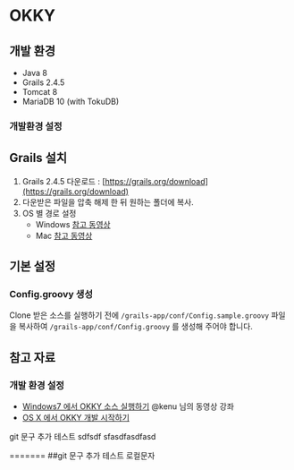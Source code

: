 OKKY
==========

## 개발 환경

- Java 8
- Grails 2.4.5
- Tomcat 8
- MariaDB 10 (with TokuDB)

### 개발환경 설정

## Grails 설치
1. Grails 2.4.5 다운로드 : [https://grails.org/download](https://grails.org/download)
2. 다운받은 파일을 압축 해제 한 뒤 원하는 폴더에 복사.
3. OS 별 경로 설정
	- Windows [참고 동영상](http://www.grailsexample.net/installing-a-grails-development-environment-on-windows/)
	- Mac [참고 동영상](http://www.grailsexample.net/installing-a-grails-development-environment-on-os-x/)
		
## 기본 설정
### Config.groovy 생성
Clone 받은 소스를 실행하기 전에 `/grails-app/conf/Config.sample.groovy` 파일을 복사하여 `/grails-app/conf/Config.groovy` 를 생성해 주어야 합니다.

## 참고 자료

### 개발 환경 설정

  * [Windows7 에서 OKKY 소스 실행하기](http://okky.kr/article/272699) @kenu 님의 동영상 강좌
  * [OS X 에서 OKKY 개발 시작하기](BUILDING_OSX.md)


git 문구 추가 테스트 
sdfsdf
sfasdfasdfasd

=======
##git 문구 추가 테스트 
로컬문자
